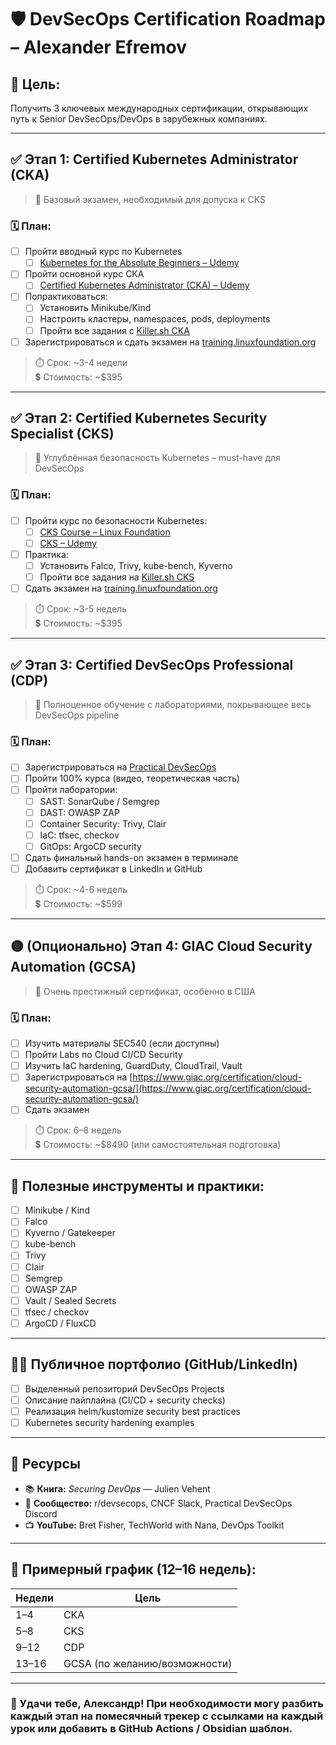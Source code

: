 # 🛡️ DevSecOps Certification Roadmap – Alexander Efremov

## 🧭 Цель:

Получить 3 ключевых международных сертификации, открывающих путь к Senior DevSecOps/DevOps в зарубежных компаниях.

---

## ✅ Этап 1: Certified Kubernetes Administrator (CKA)

> 🔐 Базовый экзамен, необходимый для допуска к CKS

### 🗓️ План:

- [ ] Пройти вводный курс по Kubernetes
  - [ ] [Kubernetes for the Absolute Beginners – Udemy](https://www.udemy.com/course/learn-kubernetes/)
- [ ] Пройти основной курс CKA
  - [ ] [Certified Kubernetes Administrator (CKA) – Udemy](https://www.udemy.com/course/certified-kubernetes-administrator/)
- [ ] Попрактиковаться:
  - [ ] Установить Minikube/Kind
  - [ ] Настроить кластеры, namespaces, pods, deployments
  - [ ] Пройти все задания с [Killer.sh CKA](https://killer.sh/cka/)
- [ ] Зарегистрироваться и сдать экзамен на [training.linuxfoundation.org](https://training.linuxfoundation.org/certification/certified-kubernetes-administrator-cka/)

> ⏱️ Срок: ~3-4 недели  
> 💲 Стоимость: ~$395

---

## ✅ Этап 2: Certified Kubernetes Security Specialist (CKS)

> 🔐 Углублённая безопасность Kubernetes – must-have для DevSecOps

### 🗓️ План:

- [ ] Пройти курс по безопасности Kubernetes:
  - [ ] [CKS Course – Linux Foundation](https://training.linuxfoundation.org/training/kubernetes-security-essentials/)
  - [ ] [CKS – Udemy](https://www.udemy.com/course/certified-kubernetes-security-specialist/)
- [ ] Практика:
  - [ ] Установить Falco, Trivy, kube-bench, Kyverno
  - [ ] Пройти все задания на [Killer.sh CKS](https://killer.sh/cks/)
- [ ] Сдать экзамен на [training.linuxfoundation.org](https://training.linuxfoundation.org/certification/certified-kubernetes-security-specialist-cks/)

> ⏱️ Срок: ~3-5 недель  
> 💲 Стоимость: ~$395

---

## ✅ Этап 3: Certified DevSecOps Professional (CDP)

> 🔧 Полноценное обучение с лабораториями, покрывающее весь DevSecOps pipeline

### 🗓️ План:

- [ ] Зарегистрироваться на [Practical DevSecOps](https://www.practical-devsecops.com/certified-devsecops-professional/)
- [ ] Пройти 100% курса (видео, теоретическая часть)
- [ ] Пройти лаборатории:
  - [ ] SAST: SonarQube / Semgrep
  - [ ] DAST: OWASP ZAP
  - [ ] Container Security: Trivy, Clair
  - [ ] IaC: tfsec, checkov
  - [ ] GitOps: ArgoCD security
- [ ] Сдать финальный hands-on экзамен в терминале
- [ ] Добавить сертификат в LinkedIn и GitHub

> ⏱️ Срок: ~4-6 недель  
> 💲 Стоимость: ~$599

---

## 🟡 (Опционально) Этап 4: GIAC Cloud Security Automation (GCSA)

> 🧠 Очень престижный сертификат, особенно в США

### 🗓️ План:

- [ ] Изучить материалы SEC540 (если доступны)
- [ ] Пройти Labs по Cloud CI/CD Security
- [ ] Изучить IaC hardening, GuardDuty, CloudTrail, Vault
- [ ] Зарегистрироваться на [https://www.giac.org/certification/cloud-security-automation-gcsa/](https://www.giac.org/certification/cloud-security-automation-gcsa/)
- [ ] Сдать экзамен

> ⏱️ Срок: 6–8 недель  
> 💲 Стоимость: ~$8490 (или самостоятельная подготовка)

---

## 🧰 Полезные инструменты и практики:

- [ ] Minikube / Kind
- [ ] Falco
- [ ] Kyverno / Gatekeeper
- [ ] kube-bench
- [ ] Trivy
- [ ] Clair
- [ ] Semgrep
- [ ] OWASP ZAP
- [ ] Vault / Sealed Secrets
- [ ] tfsec / checkov
- [ ] ArgoCD / FluxCD

---

## 🧑‍💻 Публичное портфолио (GitHub/LinkedIn)

- [ ] Выделенный репозиторий DevSecOps Projects
- [ ] Описание пайплайна (CI/CD + security checks)
- [ ] Реализация helm/kustomize security best practices
- [ ] Kubernetes security hardening examples

---

## 📎 Ресурсы

- 📚 **Книга:** _Securing DevOps_ — Julien Vehent
- 💬 **Сообщество:** r/devsecops, CNCF Slack, Practical DevSecOps Discord
- 📺 **YouTube:** Bret Fisher, TechWorld with Nana, DevOps Toolkit

---

## 📅 Примерный график (12–16 недель):

| Недели | Цель                          |
| ------ | ----------------------------- |
| 1–4    | CKA                           |
| 5–8    | CKS                           |
| 9–12   | CDP                           |
| 13–16  | GCSA (по желанию/возможности) |

---

### 🚀 Удачи тебе, Александр! При необходимости могу разбить каждый этап на помесячный трекер с ссылками на каждый урок или добавить в GitHub Actions / Obsidian шаблон.
